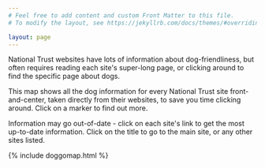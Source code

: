 ```yaml
---
# Feel free to add content and custom Front Matter to this file.
# To modify the layout, see https://jekyllrb.com/docs/themes/#overriding-theme-defaults

layout: page
---
```


National Trust websites have lots of information about dog-friendliness, but often requires reading each site's super-long page, or clicking around to find the specific page about dogs.

This map shows all the dog information for every National Trust site front-and-center, taken directly from their websites, to save you time clicking around. Click on a marker to find out more.

Information may go out-of-date - click on each site's link to get the most up-to-date information. Click on the title to go to the main site, or any other sites listed.

{% include doggomap.html %}
